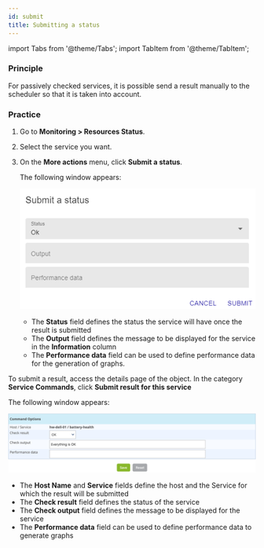 ```yaml
---
id: submit
title: Submitting a status
---
```

import Tabs from '@theme/Tabs';
import TabItem from '@theme/TabItem';


### Principle

For passively checked services, it is possible send a result manually to the
scheduler so that it is taken into account.

### Practice

<Tabs groupId="sync">
<TabItem value="From the Resources status page" label="From the Resources status page">

1. Go to **Monitoring > Resources Status**.

2. Select the service you want.

3. On the **More actions** menu, click **Submit a status**.

    The following window appears:
    
    ![image](../assets/alerts/resources-status/submit-popup.png)

    - The **Status** field defines the status the service will have once the result is submitted
    - The **Output** field defines the message to be displayed for the service in the **Information** column
    - The **Performance data** field can be used to define performance data for the generation of graphs.

</TabItem>
<TabItem value="From real-time monitoring" label="From real-time monitoring">

To submit a result, access the details page of the object. In the category
**Service Commands**, click **Submit result for this service**

The following window appears:

![image](../assets/alerts/submitresult.png)

-   The **Host Name** and **Service** fields define the host and the
    Service for which the result will be submitted
-   The **Check result** field defines the status of the service
-   The **Check output** field defines the message to be displayed for
    the service
-   The **Performance data** field can be used to define performance
    data to generate graphs

</TabItem>
</Tabs>